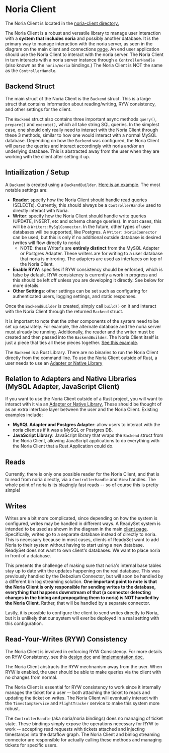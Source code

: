 # Noria Client

The Noria Client is located in the [noria-client directory.](../../noria-client)

The Noria Client is a robust and versatile library to manage user interaction
with a **system that includes noria** and possibly another database. It is the
primary way to manage interaction with the noria server, as seen in the diagram
on the main client and connections [page](./clients.md). An end user application
should use the Noria Client to interact with the noria server. The Noria Client
in turn interacts with a noria server instance through a `ControllerHandle`
(also known as the `noria/noria` bindings.) The Noria Client is NOT the same as
the `ControllerHandle`.

## Backend Struct

The main struct of the Noria Client is the `Backend` struct. This is a large
struct that contains information about reading/writing, RYW consistency, and
other settings for the client.

The `Backend` struct also contains three important async methods `query()`,
`prepare()` and `execute()`, which all take string SQL queries. In the simplest
case, one should only really need to interact with the Noria Client through
these 3 methods, similar to how one would interact with a normal MySQL database.
Depending on how the `Backend` was configured, the Noria Client will parse the
queries and interact accordingly with noria and/or an underlying database. This
is abstracted away from the user when they are working with the client after
setting it up.

## Intiailization / Setup

A `Backend` is created using a `BackendBuilder`. [Here is an
example](../../noria-client/examples/ryw.rs). The most notable settings are:

- **Reader**: specify how the Noria Client should handle read queries (SELECTs).
  Currently, this should always be a `ControllerHandle` used to directly
  interact with Noria.
- **Writer**: specify how the Noria Client should handle write queries (UPDATE,
  INSERT, etc and schema change queries). In most cases, this will be a
  `Writer::MySqlConnector`. In the future, other types of user databases will be
  supported, like Postgres. A `Writer::NoriaConnector` can be used, but this is
  only if no additional outside database is desired (writes will flow directly
  to noria)
  - NOTE: these Writer's are **entirely distinct** from the MySQL Adapter or
    Postgres Adapter. These writers are for writing to a user database that
    noria is mirroring. The adapters are used as interfaces on top of the Noria
    Client.
- **Enable RYW**: specifies if RYW consistency should be enforced, which is
  false by default. RYW consistency is currently a work in progress and this
  should be left off unless you are developing it directly. See below for more
  details.
- **Other Settings**: other settings can be set such as configuring for
  authenticated users, logging settings, and static responses.

Once the `BackendBuilder` is created, simply call `build()` on it and interact
with the Noria Client through the returned `Backend` struct.

It is important to note that the other components of the system need to be set
up separately. For example, the alternate database and the noria server must
already be running. Additionally, the reader and the writer must be created and
then passed into the `BackendBuilder`. The Noria Client itself is just a piece
that ties all these pieces together. [See this
example](../../noria-client/examples/ryw.rs).

The `Backend` is a Rust Library. There are no binaries to run the Noria Client
directly from the command line. To use the Noria Client outside of Rust, a user
needs to use an [Adapter or Native Library](../native_clients_and_adapters.md)

## Relation to Adapters and Native Libraries (MySQL Adapter, JavaScript Client)

If you want to use the Noria Client outside of a Rust project, you will want to
interact with it via an [Adapter or Native
Library.](../native_clients_and_adapters.md) These should be thought of as an
extra interface layer between the user and the Noria Client. Existing examples
include:

- **MySQL Adapter and Postgres Adapter**: allow users to interact with the noria
  client as if it was a MySQL or Postgres DB.
- **JavaScript Library**: JavaScript library that wraps the `Backend` struct
  from the Noria Client, allowing JavaScript applications to do everything with
  the Noria Client that a Rust Application could do.

## Reads

Currently, there is only one possible reader for the Noria Client, and that is
to read from noria directly, via a `ControllerHandle` and `View` handles. The
whole point of noria is its blazingly fast reads -- so of course this is pretty
simple!

## Writes

Writes are a bit more complicated, since depending on how the system is
configured, writes may be handled in different ways. A ReadySet system is
intended to be used as shown in the diagram in the main [client
page](./clients.md). Specifically, writes go to a separate database instead of
directly to noria. This is necessary because in most cases, clients of ReadySet
want to add Noria to their system without having to start using a new database.
ReadySet does not want to own client's databases. We want to place noria in
front of a database.

This presents the challenge of making sure that noria's internal base tables
stay up to date with the updates happening on the real database. This was
previously handled by the Debezium Connector, but will soon be handled by a
different bin log streaming solution. **One important point to note is that the
Noria Client is only responsible for sending writes to the database, everything
that happens downstream of that (a connector detecting changes in the binlog and
propogating them to noria) is NOT handled by the Noria Client**. Rather, that
will be handled by a separate connector.

Lastly, it is possible to configure the client to send writes directly to Noria,
but it is unlikely that our system will ever be deployed in a real setting with
this configuration.

## Read-Your-Writes (RYW) Consistency

The Noria Client is involved in enforcing RYW Consistency. For more details on
RYW Consistency, see this [design
doc](https://drive.google.com/file/d/1Fs1zqj1rqjRj4JsvQf9BHQZNkUJ8cpZ7/view?usp=sharing)
and [implementation
doc.](https://drive.google.com/file/d/1oXDSCP7psTPaCAgMcXZIZOvmPjJ36VpN/view?usp=sharing)

The Noria Client abstracts the RYW mechnanism away from the user. When RYW is
enabled, the user should be able to make queries via the client with no changes
from normal.

The Noria Client is essential for RYW consistency to work since it internally
manages the ticket for a user -- both attaching the ticket to reads and updating
the ticket on writes. The Noria Client will eventually interact with the
`TimestampService` and `FlightTracker` service to make this system more robust.

The `ControllerHandle` (aka noria/noria bindings) does no managing of ticket
state. These bindings simply expose the operations necessary for RYW to work --
accepting read requests with tickets attached and injecting timestamps into the
dataflow graph. The Noria Client and binlog streaming connector are responsible
for actually calling these methods and managing tickets for specific users.

